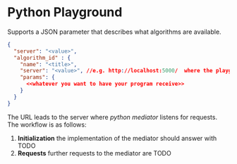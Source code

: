 # Python Playground

Supports a JSON parameter that describes what algorithms are available.

````json
{
  "server": "<value>",
  "algorithm_id" : {
    "name": "<title>",
    "server": "<value>", //e.g. http://localhost:5000/  where the playground listens to, optional
    "params": {
      <<whatever you want to have your program receive>>
    }   
  } 
}
````

The URL leads to the server where _python mediator_ listens for requests. The workflow is as follows:
 1. **Initialization** the implementation of the mediator should answer with TODO
 2. **Requests** further requests to the mediator are TODO
